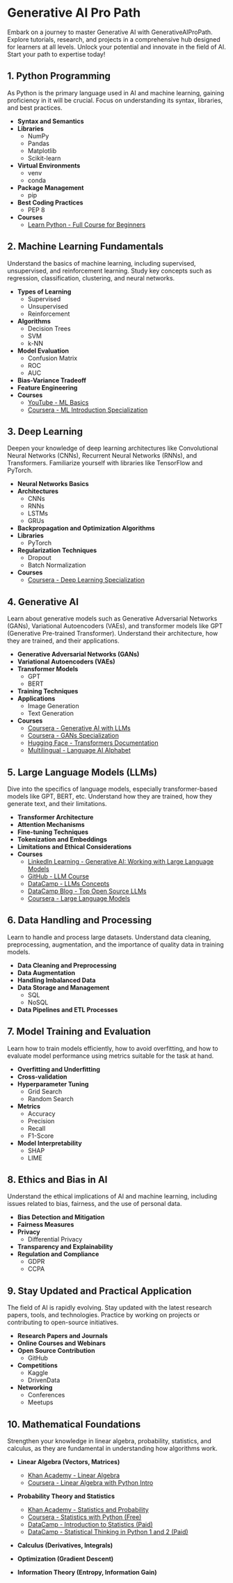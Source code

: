 # Generative AI Pro Path
Embark on a journey to master Generative AI with GenerativeAIProPath. Explore tutorials, research, and projects in a comprehensive hub designed for learners at all levels. Unlock your potential and innovate in the field of AI. Start your path to expertise today!


## 1. Python Programming
As Python is the primary language used in AI and machine learning, gaining proficiency in it will be crucial. Focus on understanding its syntax, libraries, and best practices.
- **Syntax and Semantics**
- **Libraries**
  - NumPy
  - Pandas
  - Matplotlib
  - Scikit-learn
- **Virtual Environments**
  - venv
  - conda
- **Package Management**
  - pip
- **Best Coding Practices**
  - PEP 8
- **Courses**
  - [Learn Python - Full Course for Beginners](https://www.youtube.com/watch?v=rfscVS0vtbw) 

## 2. Machine Learning Fundamentals
Understand the basics of machine learning, including supervised, unsupervised, and reinforcement learning. Study key concepts such as regression, classification, clustering, and neural networks.
- **Types of Learning**
  - Supervised
  - Unsupervised
  - Reinforcement
- **Algorithms**
  - Decision Trees
  - SVM
  - k-NN
- **Model Evaluation**
  - Confusion Matrix
  - ROC
  - AUC
- **Bias-Variance Tradeoff**
- **Feature Engineering**
- **Courses**
  - [YouTube - ML Basics](https://www.youtube.com/watch?v=V_xro1bcAuA)
  - [Coursera - ML Introduction Specialization](https://www.coursera.org/specializations/machine-learning-introduction)

## 3. Deep Learning
Deepen your knowledge of deep learning architectures like Convolutional Neural Networks (CNNs), Recurrent Neural Networks (RNNs), and Transformers. Familiarize yourself with libraries like TensorFlow and PyTorch.
- **Neural Networks Basics**
- **Architectures**
  - CNNs
  - RNNs
  - LSTMs
  - GRUs
- **Backpropagation and Optimization Algorithms**
- **Libraries**
  - PyTorch
- **Regularization Techniques**
  - Dropout
  - Batch Normalization
- **Courses**
  - [Coursera - Deep Learning Specialization](https://www.coursera.org/specializations/deep-learning)

## 4. Generative AI
Learn about generative models such as Generative Adversarial Networks (GANs), Variational Autoencoders (VAEs), and transformer models like GPT (Generative Pre-trained Transformer). Understand their architecture, how they are trained, and their applications.
- **Generative Adversarial Networks (GANs)**
- **Variational Autoencoders (VAEs)**
- **Transformer Models**
  - GPT
  - BERT
- **Training Techniques**
- **Applications**
  - Image Generation
  - Text Generation
- **Courses**
  - [Coursera - Generative AI with LLMs](https://www.coursera.org/learn/generative-ai-with-llms)
  - [Coursera - GANs Specialization](https://www.coursera.org/specializations/generative-adversarial-networks-gans)
  - [Hugging Face - Transformers Documentation](https://huggingface.co/docs/transformers/index)
  - [Multilingual - Language AI Alphabet](https://multilingual.com/the-language-ai-alphabet-transformers-llms-generative-ai-and-chatgpt/)

## 5. Large Language Models (LLMs)
Dive into the specifics of language models, especially transformer-based models like GPT, BERT, etc. Understand how they are trained, how they generate text, and their limitations.
- **Transformer Architecture**
- **Attention Mechanisms**
- **Fine-tuning Techniques**
- **Tokenization and Embeddings**
- **Limitations and Ethical Considerations**
- **Courses**
  - [LinkedIn Learning - Generative AI: Working with Large Language Models](https://www.linkedin.com/learning/generative-ai-working-with-large-language-models/learning-about-large-language-models)
  - [GitHub - LLM Course](https://github.com/mlabonne/llm-course)
  - [DataCamp - LLMs Concepts](https://app.datacamp.com/learn/courses/large-language-models-llms-concepts)
  - [DataCamp Blog - Top Open Source LLMs](https://www.datacamp.com/blog/top-open-source-llms)
  - [Coursera - Large Language Models](https://www.coursera.org/courses?query=large%20language%20models)

## 6. Data Handling and Processing
Learn to handle and process large datasets. Understand data cleaning, preprocessing, augmentation, and the importance of quality data in training models.
- **Data Cleaning and Preprocessing**
- **Data Augmentation**
- **Handling Imbalanced Data**
- **Data Storage and Management**
  - SQL
  - NoSQL
- **Data Pipelines and ETL Processes**

## 7. Model Training and Evaluation
Learn how to train models efficiently, how to avoid overfitting, and how to evaluate model performance using metrics suitable for the task at hand.
- **Overfitting and Underfitting**
- **Cross-validation**
- **Hyperparameter Tuning**
  - Grid Search
  - Random Search
- **Metrics**
  - Accuracy
  - Precision
  - Recall
  - F1-Score
- **Model Interpretability**
  - SHAP
  - LIME

## 8. Ethics and Bias in AI
Understand the ethical implications of AI and machine learning, including issues related to bias, fairness, and the use of personal data.
- **Bias Detection and Mitigation**
- **Fairness Measures**
- **Privacy**
  - Differential Privacy
- **Transparency and Explainability**
- **Regulation and Compliance**
  - GDPR
  - CCPA

## 9. Stay Updated and Practical Application
The field of AI is rapidly evolving. Stay updated with the latest research papers, tools, and technologies. Practice by working on projects or contributing to open-source initiatives.
- **Research Papers and Journals**
- **Online Courses and Webinars**
- **Open Source Contribution**
  - GitHub
- **Competitions**
  - Kaggle
  - DrivenData
- **Networking**
  - Conferences
  - Meetups

## 10. Mathematical Foundations
Strengthen your knowledge in linear algebra, probability, statistics, and calculus, as they are fundamental in understanding how algorithms work.

- **Linear Algebra (Vectors, Matrices)**
  - [Khan Academy - Linear Algebra](https://www.khanacademy.org/math/linear-algebra)
  - [Coursera - Linear Algebra with Python Intro](https://www.coursera.org/learn/linear-algebra-python-intro)

- **Probability Theory and Statistics**
  - [Khan Academy - Statistics and Probability](https://www.khanacademy.org/math/statistics-probability)
  - [Coursera - Statistics with Python (Free)](https://www.coursera.org/specializations/statistics-with-python)
  - [DataCamp - Introduction to Statistics (Paid)](https://app.datacamp.com/learn/courses/introduction-to-statistics)
  - [DataCamp - Statistical Thinking in Python 1 and 2 (Paid)](https://app.datacamp.com/learn/courses/statistical-thinking-in-python-part-1)

- **Calculus (Derivatives, Integrals)**
  
- **Optimization (Gradient Descent)**
  
- **Information Theory (Entropy, Information Gain)**
